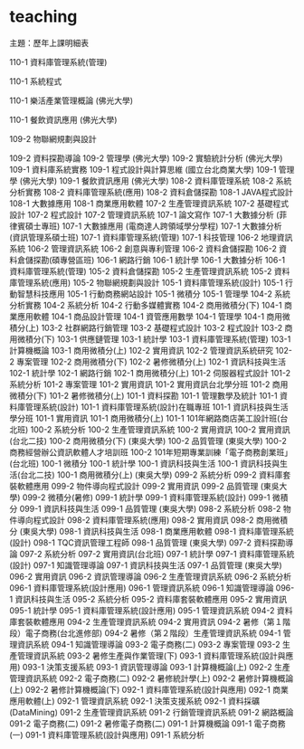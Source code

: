 # teaching
主題：歷年上課明細表

110-1 資料庫管理系統(管理)

110-1 系統程式

110-1 樂活產業管理概論 (佛光大學)

110-1 餐飲資訊應用 (佛光大學)

109-2 物聯網規劃與設計

109-2 資料探勘導論
109-2 管理學 (佛光大學)
109-2 實驗統計分析 (佛光大學)
109-1 資料庫系統實務
109-1 程式設計與計算思維 (國立台北商業大學)
109-1 管理學 (佛光大學)
109-1 餐飲資訊應用 (佛光大學)
108-2 資料庫管理系統
108-2 系統分析實務
108-2 資料庫管理系統(應用)
108-2 資料倉儲探勘
108-1 JAVA程式設計
108-1 大數據應用
108-1 商業應用軟體
107-2 生產管理資訊系統
107-2 基礎程式設計
107-2 程式設計
107-2 管理資訊系統
107-1 論文寫作
107-1 大數據分析 (菲律賓碩士專班)
107-1 大數據應用 (電商達人跨領域學分學程)
107-1 大數據分析 (資訊管理系碩士班)
107-1 資料庫管理系統(管理)
107-1 科技管理
106-2 地理資訊系統
106-2 管理資訊系統
106-2 創意與專利管理
106-2 資料倉儲探勘
106-2 資料倉儲探勘(碩專營區班)
106-1 網路行銷
106-1 統計學
106-1 大數據分析
106-1 資料庫管理系統(管理)
105-2 資料倉儲探勘
105-2 生產管理資訊系統
105-2 資料庫管理系統(應用)
105-2 物聯網規劃與設計
105-1 資料庫管理系統(設計)
105-1 行動智慧科技應用
105-1 行動商務網站設計
105-1 微積分
105-1 管理學
104-2 系統分析實務
104-2 系統分析
104-2 行動多媒體實務
104-2 商用微積分(下)
104-1 商業應用軟體
104-1 商品設計管理
104-1 資管應用數學
104-1 管理學
104-1 商用微積分(上)
103-2 社群網路行銷管理
103-2 基礎程式設計
103-2 程式設計
103-2 商用微積分(下)
103-1 供應鏈管理
103-1 統計學
103-1 資料庫管理系統(管理)
103-1 計算機概論
103-1 商用微積分(上)
102-2 實用資訊
102-2 管理資訊系統研究
102-2 專案管理
102-2 商用微積分(下)
102-2 暑修微積分(上)
102-1 資訊科技與生活
102-1 統計學
102-1 網路行銷
102-1 商用微積分(上)
101-2 伺服器程式設計
101-2 系統分析
101-2 專案管理
101-2 實用資訊
101-2 實用資訊台北學分班
101-2 商用微積分(下)
101-2 暑修微積分(上)
101-1 資料探勘
101-1 管理數學及統計
101-1 資料庫管理系統(設計)
101-1 資料庫管理系統(設計)在職專班
101-1 資訊科技與生活學分班
101-1 實用資訊
101-1 商用微積分(上)
101-1 101年網路商店美工設計班(台北班)
100-2 系統分析
100-2 生產管理資訊系統
100-2 實用資訊
100-2 實用資訊(台北二技)
100-2 商用微積分(下)  (東吳大學)
100-2 品質管理  (東吳大學)
100-2 商務經營辦公資訊軟體人才培訓班
100-2 101年短期專業訓練「電子商務創業班」(台北班)
100-1 微積分
100-1 統計學
100-1 資訊科技與生活
100-1 資訊科技與生活(台北二技)
100-1 商用微積分(上) (東吳大學)
099-2 系統分析
099-2 資料庫套裝軟體應用
099-2 物件導向程式設計
099-2 實用資訊
099-2 品質管理 (東吳大學)
099-2 微積分(暑修)
099-1 統計學
099-1 資料庫管理系統(設計)
099-1 微積分
099-1 資訊科技與生活
099-1 品質管理 (東吳大學)
098-2 系統分析
098-2 物件導向程式設計
098-2 資料庫管理系統(應用)
098-2 實用資訊
098-2 商用微積分 (東吳大學)
098-1 資訊科技與生活
098-1 商業應用軟體
098-1 資料庫管理系統(設計)
098-1 TQC資訊管理工程師
098-1 品質管理 (東吳大學)
097-2 資料探勘導論
097-2 系統分析
097-2 實用資訊(台北班)
097-1 統計學
097-1 資料庫管理系統(設計)
097-1 知識管理導論
097-1 資訊科技與生活
097-1 品質管理 (東吳大學)
096-2 實用資訊
096-2 資訊管理導論
096-2 生產管理資訊系統
096-2 系統分析
096-1 資料庫管理系統(設計應用)
096-1 管理資訊系統
096-1 知識管理導論
096-1 資訊科技與生活
095-2 系統分析
095-2 資料庫套裝軟體應用
095-2 實用資訊
095-1 統計學
095-1 資料庫管理系統(設計應用)
095-1 管理資訊系統
094-2 資料庫套裝軟體應用
094-2 生產管理資訊系統
094-2 實用資訊
094-2 暑修（第１階段）電子商務(台北進修部)
094-2 暑修（第２階段）生產管理資訊系統
094-1 管理資訊系統
094-1 知識管理導論
093-2 電子商務(二)
093-2 專案管理
093-2 生產管理資訊系統
093-2 暑修生產與作業管理(下)
093-1 資料庫管理系統(設計與應用)
093-1 決策支援系統
093-1 資訊管理導論
093-1 計算機概論(上)
092-2 生產管理資訊系統
092-2 電子商務(二)
092-2 暑修統計學(上)
092-2 暑修計算機概論(上)
092-2 暑修計算機概論(下)
092-1 資料庫管理系統(設計與應用)
092-1 商業應用軟體(上)
092-1 管理資訊系統
092-1 決策支援系統
092-1 資料採礦(DataMining)
091-2 生產管理資訊系統
091-2 行銷管理資訊系統
091-2 網路概論
091-2 電子商務(二)
091-2 暑修電子商務(二)
091-1 計算機概論
091-1 電子商務(一)
091-1 資料庫管理系統(設計與應用)
091-1 系統分析
